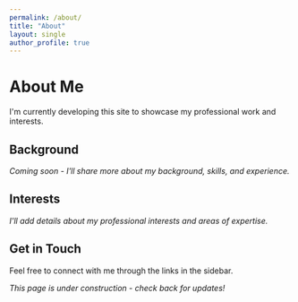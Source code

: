 ```yaml
---
permalink: /about/
title: "About"
layout: single
author_profile: true
---
```


# About Me

I'm currently developing this site to showcase my professional work and interests.

## Background
*Coming soon - I'll share more about my background, skills, and experience.*

## Interests
*I'll add details about my professional interests and areas of expertise.*

## Get in Touch
Feel free to connect with me through the links in the sidebar.

*This page is under construction - check back for updates!*
